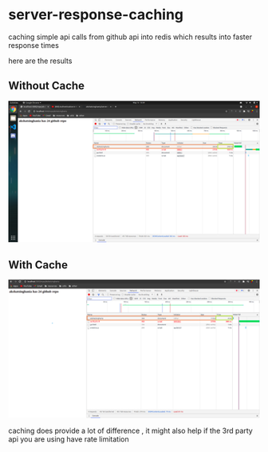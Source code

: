 # server-response-caching

caching simple api calls from github api into redis which results into faster response times

here are the results

## Without Cache

![with-cache](./images/without-cache.jpg)

## With Cache

![with-cache](./images/with-cache.jpg)

caching does provide a lot of difference , it might also help if the 3rd party api you are using have rate limitation
